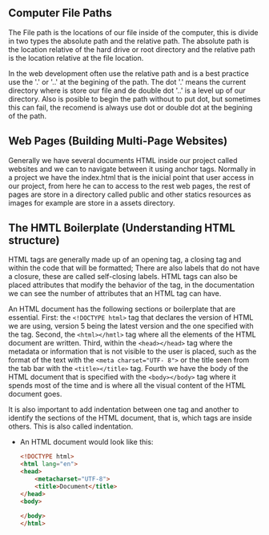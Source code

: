 ## Computer File Paths

The File path is the locations of our file inside of the computer, this is divide in two types the absolute path and the relative path. The absolute path is the location relative of the hard drive or root directory and the relative path is the location relative at the file location.

In the web development often use the relative path and is a best practice use the '.' or '..' at the begining of the path. The dot '.' means the current directory where is store our file and de double dot '..' is a level up of our directory. Also is posible to begin the path without to put dot, but sometimes this can fail, the recomend is always use dot or double dot at the begining of the path. 

## Web Pages (Building Multi-Page Websites)

Generally we have several documents HTML inside our project called websites and we can to navigate between it using anchor tags. Normally in a project we have the index.html that is the inicial point that user access in our project, from here he can to access to the rest web pages, the rest of pages are store in a directory called public and other statics resources as images for example are store in a assets directory.

## The HMTL Boilerplate (Understanding HTML structure)

HTML tags are generally made up of an opening tag, a closing tag and within the code that will be formatted; There are also labels that do not have a closure, these are called self-closing labels. HTML tags can also be placed attributes that modify the behavior of the tag, in the documentation we can see the number of attributes that an HTML tag can have.

An HTML document has the following sections or boilerplate that are essential. First: the `<!DOCTYPE html>` tag that declares the version of HTML we are using, version 5 being the latest version and the one specified with the tag. Second, the `<html></hmtl>` tag where all the elements of the HTML document are written. Third, within the `<head></head>` tag where the metadata or information that is not visible to the user is placed, such as the format of the text with the `<meta charset="UTF- 8">` or the title seen from the tab bar with the `<title></title>` tag. Fourth we have the body of the HTML document that is specified with the `<body></body>` tag where it spends most of the time and is where all the visual content of the HTML document goes.

It is also important to add indentation between one tag and another to identify the sections of the HTML document, that is, which tags are inside others. This is also called indentation.

- An HTML document would look like this:

     ```html
     <!DOCTYPE html>
     <html lang="en">
     <head>
         <metacharset="UTF-8">
         <title>Document</title>
     </head>
     <body>
        
     </body>
     </html>
     ```
  